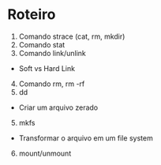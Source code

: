 # Roteiro

1. Comando strace (cat, rm, mkdir)
2. Comando stat
3. Comando link/unlink
  * Soft vs Hard Link
4. Comando rm, rm -rf
4. dd
  * Criar um arquivo zerado
5. mkfs
  * Transformar o arquivo em um file system
6. mount/unmount
